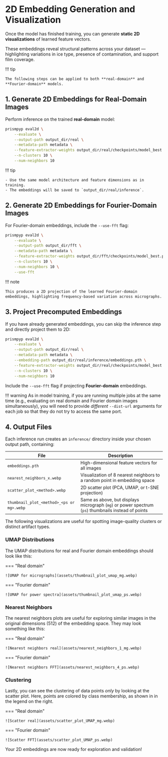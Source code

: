 # 2D Embedding Generation and Visualization

Once the model has finished training, you can generate **static 2D visualizations** of learned feature vectors.  

These embeddings reveal structural patterns across your dataset — highlighting variations in ice type, presence of contamination, and support film coverage.

!!! tip

    The following steps can be applied to both **real-domain** and **Fourier-domain** models.

## 1. Generate 2D Embeddings for Real-Domain Images

Perform inference on the trained **real-domain** model:

```bash
prismpyp eval2d \
    --evaluate \
    --output-path output_dir/real \
    --metadata-path metadata \
    --feature-extractor-weights output_dir/real/checkpoints/model_best.pth.tar \
    --n-clusters 10 \
    --num-neighbors 10
```

!!! tip

    - Use the same model architecture and feature dimensions as in training.  
    - The embeddings will be saved to `output_dir/real/inference`.

## 2. Generate 2D Embeddings for Fourier-Domain Images

For Fourier-domain embeddings, include the `--use-fft` flag:

```bash
prismpyp eval2d \
    --evaluate \
    --output-path output_dir/fft \
    --metadata-path metadata \
    --feature-extractor-weights output_dir/fft/checkpoints/model_best.pth.tar \
    --n-clusters 10 \
    --num-neighbors 10 \
    --use-fft
```

!!! note

    This produces a 2D projection of the learned Fourier-domain embeddings, highlighting frequency-based variation across micrographs.

## 3. Project Precomputed Embeddings

If you have already generated embeddings, you can skip the inference step and directly project them to 2D:

```bash
prismpyp eval2d \
    --evaluate \
    --output-path output_dir/real \
    --metadata-path metadata \
    --embedding-path output_dir/real/inference/embeddings.pth \
    --feature-extractor-weights output_dir/real/checkpoints/model_best.pth.tar \
    --n-clusters 10 \
    --num-neighbors 10
```

Include the `--use-fft` flag if projecting **Fourier-domain** embeddings.

!!! warning 
    As in model training, if you are running multiple jobs at the same time (e.g., evaluating on real domain and Fourier domain images simultaneously), you will need to provide *different* `--dist-url` arguments for each job so that they do not try to access the same port.

## 4. Output Files

Each inference run creates an `inference/` directory inside your chosen output path, containing:

| File | Description |
|------|--------------|
| `embeddings.pth` | High-dimensional feature vectors for all images |
| `nearest_neighbors_x.webp` | Visualization of 8 nearest neighbors to a random point in embedding space |
| `scatter_plot_<method>.webp` | 2D scatter plot (PCA, UMAP, or t-SNE projection) |
| `thumbnail_plot_<method>_<ps or mg>.webp` | Same as above, but displays micrograph (`mg`) or power spectrum (`ps`) thumbnails instead of points |

The following visualizations are useful for spotting image-quality clusters or distinct artifact types.

### UMAP Distributions

The UMAP distributions for real and Fourier domain embeddings should look like this:  

=== "Real domain"

    ![UMAP for micrographs](assets/thumbnail_plot_umap_mg.webp)

=== "Fourier domain"

    ![UMAP for power spectra](assets/thumbnail_plot_umap_ps.webp)

### Nearest Neighbors

The nearest neighbors plots are useful for exploring similar images in the original dimensions (512) of the embedding space. They may look something like this:

=== "Real domain"

    ![Nearest neighbors real](assets/nearest_neighbors_1_mg.webp)

=== "Fourier domain"

    ![Nearest neighbors FFT](assets/nearest_neighbors_4_ps.webp)

### Clustering

Lastly, you can see the clustering of data points *only* by looking at the scatter plot. Here, points are colored by class membership, as shown in in the legend on the right.

=== "Real domain"

    ![Scatter real](assets/scatter_plot_UMAP_mg.webp)

=== "Fourier domain"

    ![Scatter FFT](assets/scatter_plot_UMAP_ps.webp)

Your 2D embeddings are now ready for exploration and validation!